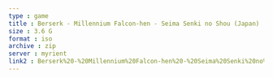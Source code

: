 ```yaml
---
type : game
title : Berserk - Millennium Falcon-hen - Seima Senki no Shou (Japan)
size : 3.6 G
format : iso
archive : zip
server : myrient
link2 : Berserk%20-%20Millennium%20Falcon-hen%20-%20Seima%20Senki%20no%20Shou%20%28Japan%29
---
```

